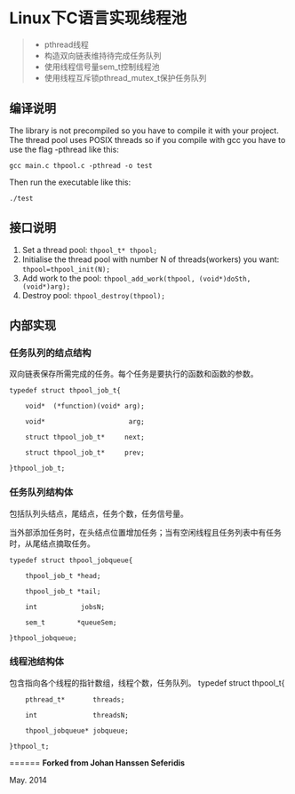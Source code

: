 # Linux下C语言实现线程池


> * pthread线程
> * 构造双向链表维持待完成任务队列
> * 使用线程信号量sem_t控制线程池
> * 使用线程互斥锁pthread_mutex_t保护任务队列


## 编译说明
The library is not precompiled so you have to compile it with your project. The thread pool
uses POSIX threads so if you compile with gcc you have to use the flag -pthread like this:

  <code>gcc main.c thpool.c -pthread -o test</code>


Then run the executable like this:

  <code>./test</code>



## 接口说明

1. Set a thread pool: <code>thpool_t* thpool;</code>
2. Initialise the thread pool with number N
   of threads(workers) you want:             <code>thpool=thpool_init(N);</code>
3. Add work to the pool:                     <code>thpool_add_work(thpool, (void*)doSth, (void*)arg);</code>
4. Destroy pool:                             <code>thpool_destroy(thpool);</code>




## 内部实现

### 任务队列的结点结构
双向链表保存所需完成的任务。每个任务是要执行的函数和函数的参数。

    typedef struct thpool_job_t{

        void*  (*function)(void* arg);    
    
        void*                     arg;    
    
	    struct thpool_job_t*     next;   
	
	    struct thpool_job_t*     prev;  
	
    }thpool_job_t;
    
### 任务队列结构体
包括队列头结点，尾结点，任务个数，任务信号量。

当外部添加任务时，在头结点位置增加任务；当有空闲线程且任务列表中有任务时，从尾结点摘取任务。

    typedef struct thpool_jobqueue{

	    thpool_job_t *head;          
	
	    thpool_job_t *tail;         
	
	    int           jobsN;        
	
	    sem_t        *queueSem;                            
	
    }thpool_jobqueue;

### 线程池结构体
包含指向各个线程的指针数组，线程个数，任务队列。
    typedef struct thpool_t{

    	pthread_t*       threads;   
	
	    int              threadsN;   
	
	    thpool_jobqueue* jobqueue;   
	
    }thpool_t;




====== 
**Forked from Johan Hanssen Seferidis**

May. 2014
